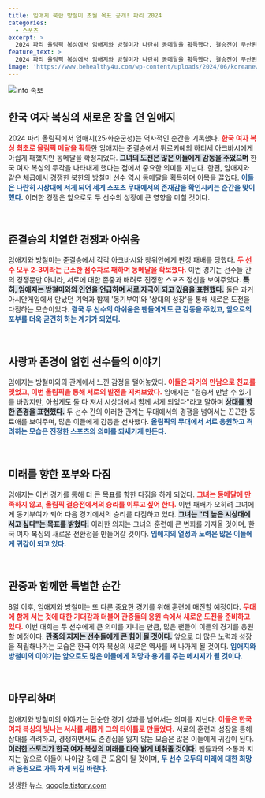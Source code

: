 ```yaml
---
title: 임애지 북한 방철미 초월 목표 공개! 파리 2024
categories:
  - 스포츠
excerpt: >
  2024 파리 올림픽 복싱에서 임애지와 방철미가 나란히 동메달을 획득했다. 결승전이 무산된 아쉬움 속에서도, 두 선수의 뜨거운 열정과 우정이 빛난 순간을 감상해보세요!
feature_text: >
  2024 파리 올림픽 복싱에서 임애지와 방철미가 나란히 동메달을 획득했다. 결승전이 무산된 아쉬움 속에서도, 두 선수의 뜨거운 열정과 우정이 빛난 순간을 감상해보세요!
image: 'https://www.behealthy4u.com/wp-content/uploads/2024/06/koreanews.jpg'
---
```


<p><img src="https://www.behealthy4u.com/wp-content/uploads/2024/06/koreanews.jpg" alt="info 속보" /></p>

<h2>한국 여자 복싱의 새로운 장을 연 임애지</h2>

<p data-ke-size="size16">2024 파리 올림픽에서 임애지(25·화순군청)는 역사적인 순간을 기록했다. <b><span style="color: #ee2323;">한국 여자 복싱 최초로 올림픽 메달을 획득</span></b>한 임애지는 준결승에서 튀르키예의 하티세 아크바시에게 아쉽게 패했지만 동메달을 확정지었다. <b><span style="background-color: #21538527;">그녀의 도전은 많은 이들에게 감동을 주었으며</span></b> 한국 여자 복싱의 두각을 나타내게 했다는 점에서 중요한 의미를 지닌다. 한편, 임애지와 같은 체급에서 경쟁한 북한의 방철미 선수 역시 동메달을 획득하며 이목을 끌었다. <b><span style="color: #1a5490;">이들은 나란히 시상대에 서게 되어 세계 스포츠 무대에서의 존재감을 확인시키는 순간을 맞이했다.</span></b> 이러한 경쟁은 앞으로도 두 선수의 성장에 큰 영향을 미칠 것이다.</p>

<p data-ke-size="size16">&nbsp;</p>

<h2>준결승의 치열한 경쟁과 아쉬움</h2>

<p data-ke-size="size16">임애지와 방철미는 준결승에서 각각 아크바시와 창위안에게 판정 패배를 당했다. <b><span style="color: #ee2323;">두 선수 모두 2-3이라는 근소한 점수차로 패하며 동메달을 확보했다.</span></b> 이번 경기는 선수들 간의 경쟁뿐만 아니라, 서로에 대한 존중과 배려로 진정한 스포츠 정신을 보여주었다. <b><span style="background-color: #21538527;">특히, 임애지는 방철미와의 인연을 언급하며 서로 자극이 되고 있음을 표현했다.</span></b> 둘은 과거 아시안게임에서 만났던 기억과 함께 '동기부여'와 '상대의 성장'을 통해 새로운 도전을 다짐하는 모습이었다. <b><span style="color: #1a5490;">결국 두 선수의 아쉬움은 팬들에게도 큰 감동을 주었고, 앞으로의 포부를 더욱 굳건히 하는 계기가 되었다.</span></b></p>

<p data-ke-size="size16">&nbsp;</p>

<h2>사랑과 존경이 얽힌 선수들의 이야기</h2>

<p data-ke-size="size16">임애지는 방철미와의 관계에서 느낀 감정을 털어놓았다. <b><span style="color: #ee2323;">이들은 과거의 만남으로 친교를 맺었고, 이번 올림픽을 통해 서로의 발전을 지켜보았다.</span></b> 임애지는 "결승서 만날 수 있기를 바랐지만, 아쉽게도 둘 다 져서 시상대에서 함께 서게 되었다"라고 말하며 <b><span style="background-color: #21538527;">상대를 향한 존경을 표현했다.</span></b> 두 선수 간의 이러한 관계는 무대에서의 경쟁을 넘어서는 끈끈한 동료애를 보여주며, 많은 이들에게 감동을 선사했다. <b><span style="color: #1a5490;">올림픽의 무대에서 서로 응원하고 격려하는 모습은 진정한 스포츠의 의미를 되새기게 만든다.</span></b></p>

<p data-ke-size="size16">&nbsp;</p>

<h2>미래를 향한 포부와 다짐</h2>

<p data-ke-size="size16">임애지는 이번 경기를 통해 더 큰 목표를 향한 다짐을 하게 되었다. <b><span style="color: #ee2323;">그녀는 동메달에 만족하지 않고, 올림픽 결승전에서의 승리를 이루고 싶어 한다.</span></b> 이번 패배가 오히려 그녀에게 동기부여가 되어 다음 경기에서의 승리를 다짐하고 있다. <b><span style="background-color: #21538527;">그녀는 "더 높은 시상대에 서고 싶다"는 목표를 밝혔다.</span></b> 이러한 의지는 그녀의 훈련에 큰 변화를 가져올 것이며, 한국 여자 복싱의 새로운 전환점을 만들어갈 것이다. <b><span style="color: #1a5490;">임애지의 열정과 노력은 많은 이들에게 귀감이 되고 있다.</span></b></p>

<p data-ke-size="size16">&nbsp;</p>

<h2>관중과 함께한 특별한 순간</h2>

<p data-ke-size="size16">8일 이후, 임애지와 방철미는 또 다른 중요한 경기를 위해 훈련에 매진할 예정이다. <b><span style="color: #ee2323;">무대에 함께 서는 것에 대한 기대감과 더불어 관중들의 응원 속에서 새로운 도전을 준비하고 있다.</span></b> 이번 대회는 두 선수에게 큰 의미를 지니는 만큼, 많은 팬들이 이들의 경기를 응원할 예정이다. <b><span style="background-color: #21538527;">관중의 지지는 선수들에게 큰 힘이 될 것이다.</span></b> 앞으로 더 많은 노력과 성장을 적립해나가는 모습은 한국 여자 복싱의 새로운 역사를 써 나가게 될 것이다. <b><span style="color: #1a5490;">임애지와 방철미의 이야기는 앞으로도 많은 이들에게 희망과 용기를 주는 메시지가 될 것이다.</span></b></p>

<p data-ke-size="size16">&nbsp;</p>

<h2>마무리하며</h2>

<p data-ke-size="size16">임애지와 방철미의 이야기는 단순한 경기 성과를 넘어서는 의미를 지닌다. <b><span style="color: #ee2323;">이들은 한국 여자 복싱의 빛나는 서사를 새롭게 그의 타이틀로 만들었다.</span></b> 서로의 훈련과 성장을 통해 상대를 격려하고, 경쟁하면서도 존경심을 잃지 않는 모습은 많은 이들에게 귀감이 된다. <b><span style="background-color: #21538527;">이러한 스토리가 한국 여자 복싱의 미래를 더욱 밝게 비춰줄 것이다.</span></b> 팬들과의 소통과 지지는 앞으로 이들이 나아갈 길에 큰 도움이 될 것이며, <b><span style="color: #1a5490;">두 선수 모두의 미래에 대한 희망과 응원으로 가득 차게 되길 바란다.</span></b></p>
생생한 뉴스, <a href="https://qoogle.tistory.com" rel="dofollow">qoogle.tistory.com</a>


